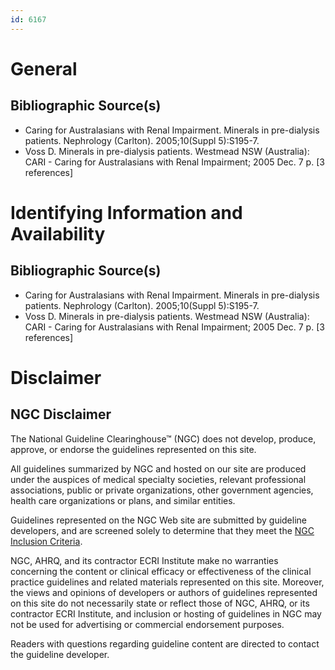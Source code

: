 ```yaml
---
id: 6167
---
```


# General

## Bibliographic Source(s)

- Caring for Australasians with Renal Impairment. Minerals in pre-dialysis patients. Nephrology (Carlton). 2005;10(Suppl 5):S195-7.
- Voss D. Minerals in pre-dialysis patients. Westmead NSW (Australia): CARI - Caring for Australasians with Renal Impairment; 2005 Dec. 7 p. [3 references]

# Identifying Information and Availability

## Bibliographic Source(s)

- Caring for Australasians with Renal Impairment. Minerals in pre-dialysis patients. Nephrology (Carlton). 2005;10(Suppl 5):S195-7.
- Voss D. Minerals in pre-dialysis patients. Westmead NSW (Australia): CARI - Caring for Australasians with Renal Impairment; 2005 Dec. 7 p. [3 references]

# Disclaimer

## NGC Disclaimer

The National Guideline Clearinghouse™ (NGC) does not develop, produce, approve, or endorse the guidelines represented on this site.

All guidelines summarized by NGC and hosted on our site are produced under the auspices of medical specialty societies, relevant professional associations, public or private organizations, other government agencies, health care organizations or plans, and similar entities.

Guidelines represented on the NGC Web site are submitted by guideline developers, and are screened solely to determine that they meet the [NGC Inclusion Criteria](/help-and-about/summaries/inclusion-criteria).

NGC, AHRQ, and its contractor ECRI Institute make no warranties concerning the content or clinical efficacy or effectiveness of the clinical practice guidelines and related materials represented on this site. Moreover, the views and opinions of developers or authors of guidelines represented on this site do not necessarily state or reflect those of NGC, AHRQ, or its contractor ECRI Institute, and inclusion or hosting of guidelines in NGC may not be used for advertising or commercial endorsement purposes.

Readers with questions regarding guideline content are directed to contact the guideline developer.

